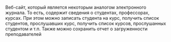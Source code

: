 Bеб-сайт, который является некоторым аналогом электронного журнала. То есть, содержит сведения о студентах, профессорах, курсах. При этом можно записать студента на курс, получить список студентов, прослушавших курс, получить список курсов, прослушанных студентом и т.п. Также можно сохранить отчет о загруженности преподавателей
